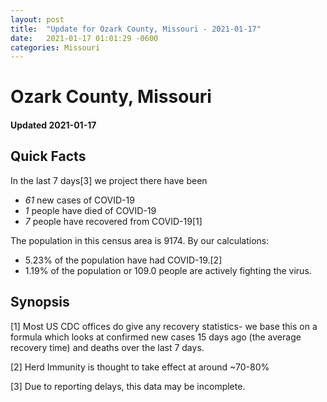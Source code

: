 ```yaml
---
layout: post
title:  "Update for Ozark County, Missouri - 2021-01-17"
date:   2021-01-17 01:01:29 -0600
categories: Missouri
---
```


# Ozark County, Missouri
#### Updated 2021-01-17

## Quick Facts

In the last 7 days[3] we project there have been
- *61* new cases of COVID-19
- *1* people have died of COVID-19
- *7* people have recovered from COVID-19[1]

The population in this census area is 9174. By our calculations:
- 5.23% of the population have had COVID-19.[2]
- 1.19% of the population or 109.0 people are actively fighting the virus.

## Synopsis




[1] Most US CDC offices do give any recovery statistics- we base this on a formula which looks at confirmed new cases
15 days ago (the average recovery time) and deaths over the last 7 days.

[2] Herd Immunity is thought to take effect at around ~70-80%

[3] Due to reporting delays, this data may be incomplete.
 
    